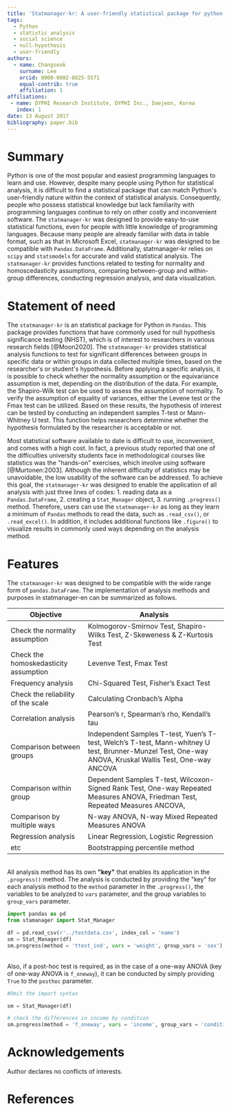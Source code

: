 ```yaml
---
title: 'Statmanager-kr: A user-friendly statistical package for python in pandas'
tags:
  - Python
  - statistic analysis
  - social science
  - null-hypothesis
  - user-friendly
authors:
  - name: Changseok
    surname: Lee
    orcid: 0000-0002-8825-5571
    equal-contrib: true
    affiliation: 1
affiliations:
 - name: DYPHI Research Institute, DYPHI Inc., Daejeon, Korea
   index: 1
date: 13 August 2017
bibliography: paper.bib
---
```


# Summary

Python is one of the most popular and easiest programming languages to learn and use. 
However, despite many people using Python for statistical analysis, it is difficult to find a statistical package that can match Python's user-friendly nature within the context of statistical analysis. 
Consequently, people who possess statistical knowledge but lack familiarity with programming languages continue to rely on other costly and inconvenient software. 
The `statmanager-kr` was designed to provide easy-to-use statistical functions, even for people with little knowledge of programming languages. 
Because many people are already familiar with data in table format, such as that in Microsoft Excel, `statmanager-kr` was designed to be compatible with `Pandas.DataFrame`. 
Additionally, statmanager-kr relies on `scipy` and `statsmodels` for accurate and valid statistical analysis. 
The `statmanager-kr` provides functions related to testing for normality and homoscedasticity assumptions, comparing between-group and within-group differences, conducting regression analysis, and data visualization.


# Statement of need

The `statmanager-kr` is an statistical package for Python in `Pandas`. 
This package provides functions that have commonly used for null hypothesis significance testing (NHST), which is of interest to researchers in various research fields [@Moon2020]. The `statmanager-kr` provides statistical analysis functions to test for significant differences between groups in specific data or within groups in data collected multiple times, based on the researcher's or student's hypothesis. 
Before applying a specific analysis, it is possible to check whether the normality assumption or the equivariance assumption is met, depending on the distribution of the data. For example, the Shapiro-Wilk test can be used to assess the assumption of normality. To verify the assumption of equality of variances, either the Levene test or the Fmax test can be utilized. Based on these results, the hypothesis of interest can be tested by conducting an independent samples T-test or Mann-Whitney U test. This function helps researchers determine whether the hypothesis formulated by the researcher is acceptable or not. 

Most statistical software available to date is difficult to use, inconvenient, and comes with a high cost. 
In fact, a previous study reported that one of the difficulties university students face in methodological courses like statistics was the "hands-on" exercises, which involve using software [@Murtonen:2003]. Although the inherent difficulty of statistics may be unavoidable, the low usability of the software can be addressed. 
To achieve this goal, the `statmanager-kr` was designed to enable the application of all analysis with just three lines of codes: 1. reading data as a `Pandas.DataFrame`, 2. creating a `Stat_Manager` object, 3. running `.progress()` method. Therefore, users can use the `statmanager-kr` as long as they learn a minimum of `Pandas` methods to read the data, such as `.read_csv()`, or `.read_excel()`. In addition, it includes additional functions like `.figure()` to visualize results in commonly used ways depending on the analysis method. 

# Features

The `statmanager-kr` was designed to be compatible with the wide range form of `pandas.DataFrame`.
The implementation of analysis methods and purposes in statmanager-en can be summarized as follows.

Objective | Analysis
-- | --
Check the normality assumption | Kolmogorov-Smirnov Test, Shapiro-Wilks Test, Z-Skeweness & Z-Kurtosis Test
Check the homoskedasticity assumption | Levenve Test, Fmax Test
Frequency analysis | Chi-Squared Test, Fisher’s Exact Test
Check the reliability of the scale | Calculating Cronbach’s Alpha
Correlation analysis | Pearson’s r, Spearman’s rho, Kendall’s tau
Comparison between groups | Independent Samples T-test, Yuen’s T-test, Welch’s T-test, Mann-whitney U test, Brunner-Munzel Test, One-way ANOVA, Kruskal Wallis Test, One-way ANCOVA
Comparison within group | Dependent Samples T-test, Wilcoxon-Signed Rank Test, One-way Repeated Measures ANOVA, Friedman Test, Repeated Measures ANCOVA,
Comparison by multiple ways | N-way ANOVA, N-way Mixed Repeated Measures ANOVA
Regression analysis | Linear Regression, Logistic Regression
etc | Bootstrapping percentile method

<br>All analysis method has its own <b>"key"</b> that enables its application in the `.progress()` method. 
The analysis is conducted by providing the "key" for each analysis method to the `method` parameter in the `.progress()`, the variables to be analyzed to `vars` parameter, and the group variables to `group_vars` parameter. 

```python
import pandas as pd
from stamanager import Stat_Manager

df = pd.read_csv(r'../testdata.csv', index_col = 'name')               # 1. Reading the data
sm = Stat_Manager(df)                                                  # 2. Creating object
sm.progress(method = 'ttest_ind', vars = 'weight', group_vars = 'sex') # 3. Running: check the difference in weight by sex
```
<br>Also, if a post-hoc test is required, as in the case of a one-way ANOVA (key of one-way ANOVA is `f_oneway`), it can be conducted by simply providing `True` to the `posthoc` parameter.

```python
#Omit the import syntax

sm = Stat_Manager(df)

# check the differences in income by condition 
sm.progress(method = 'f_oneway', vars = 'income', group_vars = 'condition', posthoc = True) 
```

# Acknowledgements

Author declares no conflicts of interests.

# References